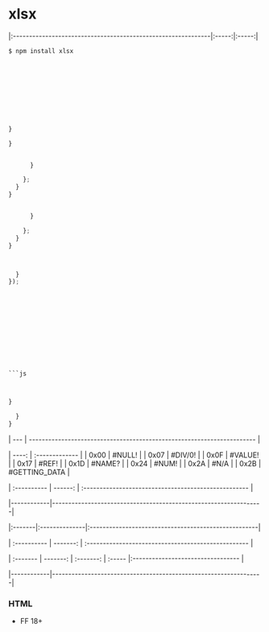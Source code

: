 # xlsx



|:-------------------------------------------------------------|:-----:|:-----:|







```bash
$ npm install xlsx
```


```html
```


```bash
```




```html
```









```html
```




```js
```


```js




}

```


```js
}


      }

    };
  }
}
```


```js

      }

    };
  }
}
```




```js



```


```js
  }
});
```




```bash
```


```










```js
```


```js


}

```

























```js
  }
}
```


| --- | ---------------------------------------------------------------------- |







| ----: | :------------- |
|  0x00 | #NULL!         |
|  0x07 | #DIV/0!        |
|  0x0F | #VALUE!        |
|  0x17 | #REF!          |
|  0x1D | #NAME?         |
|  0x24 | #NUM!          |
|  0x2A | #N/A           |
|  0x2B | #GETTING\_DATA |

























| :---------- | ------: | :--------------------------------------------------- |





|------------|-----------------------------------------------------------------|



|:-------|:--------------|:----------------------------------------------------|



| :---------- | -------: | :-------------------------------------------------- |




| :------- | -------: | :-------: | :----- |:--------------------------------- |




|------------|-----------------------------------------------------------------|




















### HTML



 - FF 18+








```bash
```





```bash
```


















